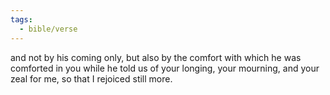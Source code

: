 ```yaml
---
tags:
  - bible/verse
---
```

and not by his coming only, but also by the comfort with which he was comforted in you while he told us of your longing, your mourning, and your zeal for me, so that I rejoiced still more.
